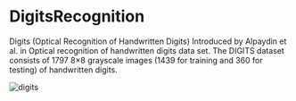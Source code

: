 # DigitsRecognition
Digits (Optical Recognition of Handwritten Digits)  Introduced by Alpaydin et al. in Optical recognition of handwritten digits data set. The DIGITS dataset consists of 1797 8×8 grayscale images (1439 for training and 360 for testing) of handwritten digits.



![digits](https://github.com/user-attachments/assets/f3f6493a-f3e3-477f-bde9-4f5885f1ca29)
